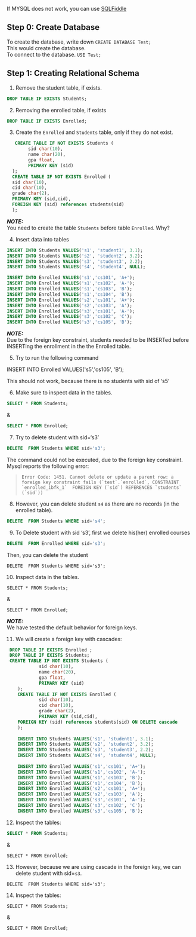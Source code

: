 If MYSQL does not work, you can use  [SQLFiddle](http://sqlfiddle.com/)

Step 0: Create Database
-----------------------

To create the database, write down `CREATE DATABASE Test;`  
This would create the database.  
To connect to the database. `USE Test;`

Step 1: Creating Relational Schema
----------------------------------

1.  Remove the student table, if exists.

```sql
DROP TABLE IF EXISTS Students;
```

2.  Removing the enrolled table, if exists
```sql
DROP TABLE IF EXISTS Enrolled;
```

3.  Create the `Enrolled` and `Students` table, only if they do not exist.

```sql
   CREATE TABLE IF NOT EXISTS Students (
  		sid char(10),
  	    name char(20),
  	    gpa float,
  	    PRIMARY KEY (sid)
  );
  CREATE TABLE IF NOT EXISTS Enrolled (
  sid char(10),
  cid char(10),
  grade char(2),
  PRIMARY KEY (sid,cid),
  FOREIGN KEY (sid) references students(sid)
  );
  ```

**_NOTE:_**  
You need to create the table `Students` before table `Enrolled`. Why?

4.  Insert data into tables

```sql
INSERT INTO Students VALUES('s1', 'student1', 3.1);
INSERT INTO Students VALUES('s2', 'student2', 3.2);
INSERT INTO Students VALUES('s3', 'student3', 2.2);
INSERT INTO Students VALUES('s4', 'student4', NULL);

INSERT INTO Enrolled VALUES('s1','cs101', 'A+');
INSERT INTO Enrolled VALUES('s1','cs102', 'A-');
INSERT INTO Enrolled VALUES('s1','cs103', 'B');
INSERT INTO Enrolled VALUES('s1','cs104', 'B');
INSERT INTO Enrolled VALUES('s2','cs101', 'A+');
INSERT INTO Enrolled VALUES('s2','cs103', 'A');
INSERT INTO Enrolled VALUES('s3','cs101', 'A-');
INSERT INTO Enrolled VALUES('s3','cs102', 'C');
INSERT INTO Enrolled VALUES('s3','cs105', 'B');
```

**_NOTE:_**  
Due to the foreign key constraint, students needed to be INSERTed before INSERTing the enrollment in the the Enrolled table.

5.  Try to run the following command

 INSERT INTO Enrolled VALUES('s5','cs105', 'B');

This should not work, because there is no students with sid of ‘s5’

6.  Make sure to inspect data in the tables.
```sql
SELECT * FROM Students;
```
&
```sql
SELECT * FROM Enrolled;
```
7.  Try to delete student with sid=‘s3’
```sql
DELETE  FROM Students WHERE sid='s3';
```
The command could not be executed, due to the foreign key constraint. Mysql reports the following error:

>     Error Code: 1451. Cannot delete or update a parent row: a foreign key constraint fails (`test`.`enrolled`, CONSTRAINT `enrolled_ibfk_1`  FOREIGN KEY (`sid`) REFERENCES `students` (`sid`))
>     

8.  However, you can delete student `s4` as there are no records (in the enrolled table).

```sql
DELETE  FROM Students WHERE sid='s4';
```

9.  To Delete student with sid ‘s3’, first we delete his(her) enrolled courses
```sql
DELETE  FROM Enrolled WHERE sid='s3';
```

Then, you can delete the student
```
DELETE  FROM Students WHERE sid='s3';
```

10.  Inspect data in the tables.
```
SELECT * FROM Students;
```

&
```
SELECT * FROM Enrolled;
```

**_NOTE:_**  
We have tested the default behavior for foreign keys.

11.  We will create a foreign key with cascades:
```sql
 DROP TABLE IF EXISTS Enrolled ;
 DROP TABLE IF EXISTS Students;
 CREATE TABLE IF NOT EXISTS Students (
    		sid char(10),
		    name char(20),
		    gpa float,
		    PRIMARY KEY (sid)
    );
    CREATE TABLE IF NOT EXISTS Enrolled (
		    sid char(10),
		    cid char(10),
		    grade char(2),
		    PRIMARY KEY (sid,cid),
    FOREIGN KEY (sid) references students(sid) ON DELETE cascade
    );
  
	INSERT INTO Students VALUES('s1', 'student1', 3.1);
	INSERT INTO Students VALUES('s2', 'student2', 3.2);
	INSERT INTO Students VALUES('s3', 'student3', 2.2);
	INSERT INTO Students VALUES('s4', 'student4', NULL);
	
	INSERT INTO Enrolled VALUES('s1','cs101', 'A+');
	INSERT INTO Enrolled VALUES('s1','cs102', 'A-');
	INSERT INTO Enrolled VALUES('s1','cs103', 'B');
	INSERT INTO Enrolled VALUES('s1','cs104', 'B');
	INSERT INTO Enrolled VALUES('s2','cs101', 'A+');
	INSERT INTO Enrolled VALUES('s2','cs103', 'A');
	INSERT INTO Enrolled VALUES('s3','cs101', 'A-');
	INSERT INTO Enrolled VALUES('s3','cs102', 'C');
	INSERT INTO Enrolled VALUES('s3','cs105', 'B');
```

12.  Inspect the tables:
```sql
SELECT * FROM Students;
```
&
```
SELECT * FROM Enrolled;
```
13.  However, because we are using cascade in the foreign key, we can delete student with sid=`s3`.
```
DELETE  FROM Students WHERE sid='s3';
```
14.  Inspect the tables:
```
SELECT * FROM Students;
```
&
```
SELECT * FROM Enrolled;
```
